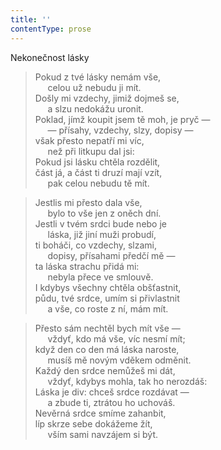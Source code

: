 ```yaml
---
title: ''
contentType: prose
---
```


Nekonečnost lásky

> Pokud z tvé lásky nemám vše,  
>      celou už nebudu ji mít.  
> Došly mi vzdechy, jimiž dojmeš se,  
>      a slzu nedokážu uronit.  
> Poklad, jímž koupit jsem tě moh, je pryč —  
>      — přísahy, vzdechy, slzy, dopisy —  
> však přesto nepatří mi víc,  
>      než při litkupu dal jsi:  
> Pokud jsi lásku chtěla rozdělit,  
> část já, a část ti druzí mají vzít,  
>      pak celou nebudu tě mít.

> Jestlis mi přesto dala vše,  
>      bylo to vše jen z oněch dní.  
> Jestli v tvém srdci bude nebo je  
>      láska, již jiní muži probudí,  
> ti boháči, co vzdechy, slzami,  
>      dopisy, přísahami předčí mě —  
> ta láska strachu přidá mi:  
>      nebyla přece ve smlouvě.  
> I kdybys všechny chtěla obšťastnit,  
> půdu, tvé srdce, umím si přivlastnit  
>      a vše, co roste z ní, mám mít.

> Přesto sám nechtěl bych mít vše —  
>      vždyť, kdo má vše, víc nesmí mít;  
> když den co den má láska naroste,  
>      musíš mě novým vděkem odměnit.  
> Každý den srdce nemůžeš mi dát,  
>      vždyť, kdybys mohla, tak ho nerozdáš:  
> Láska je div: chceš srdce rozdávat —  
>      a zbude ti, ztrátou ho uchováš.  
> Nevěrná srdce smíme zahanbit,  
> líp skrze sebe dokážeme žít,  
>      vším sami navzájem si být.

